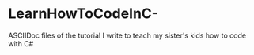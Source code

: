 # LearnHowToCodeInC-
ASCIIDoc files of the tutorial I write to teach my sister's kids how to code with C#
